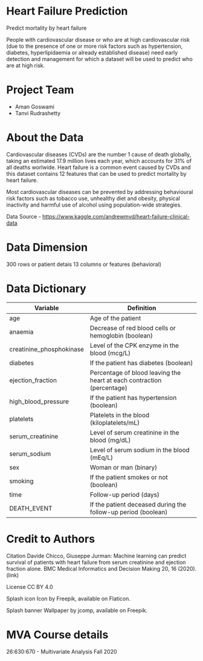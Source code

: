 # Heart Failure Prediction
Predict mortality by heart failure

People with cardiovascular disease or who are at high cardiovascular risk (due to the presence of one or more risk factors such as hypertension, diabetes, hyperlipidaemia or already established disease) need early detection and management for which a dataset will be used to predict who are at high risk.

# Project Team
* Aman Goswami
* Tanvi Rudrashetty

# About the Data 
Cardiovascular diseases (CVDs) are the number 1 cause of death globally, taking an estimated 17.9 million lives each year, which accounts for 31% of all deaths worlwide.
Heart failure is a common event caused by CVDs and this dataset contains 12 features that can be used to predict mortality by heart failure.

Most cardiovascular diseases can be prevented by addressing behavioural risk factors such as tobacco use, unhealthy diet and obesity, physical inactivity and harmful use of alcohol using population-wide strategies.

Data Source - https://www.kaggle.com/andrewmvd/heart-failure-clinical-data

# Data Dimension
300 rows or patient detais
13 columns or features (behavioral)

# Data Dictionary
Variable | Definition
------------ | -------------
age | Age of the patient
anaemia | Decrease of red blood cells or hemoglobin (boolean)
creatinine_phosphokinase | Level of the CPK enzyme in the blood (mcg/L)
diabetes | If the patient has diabetes (boolean)
ejection_fraction | Percentage of blood leaving the heart at each contraction (percentage)
high_blood_pressure | If the patient has hypertension (boolean)
platelets | Platelets in the blood (kiloplatelets/mL)
serum_creatinine | Level of serum creatinine in the blood (mg/dL)
serum_sodium | Level of serum sodium in the blood (mEq/L)
sex | Woman or man (binary)
smoking | If the patient smokes or not (boolean)
time | Follow-up period (days)
DEATH_EVENT | If the patient deceased during the follow-up period (boolean)

# Credit to Authors
Citation
Davide Chicco, Giuseppe Jurman: Machine learning can predict survival of patients with heart failure from serum creatinine and ejection fraction alone. BMC Medical Informatics and Decision Making 20, 16 (2020). (link)

License
CC BY 4.0

Splash icon
Icon by Freepik, available on Flaticon.

Splash banner
Wallpaper by jcomp, available on Freepik.

# MVA Course details
26:630:670 - Multivariate Analysis Fall 2020
